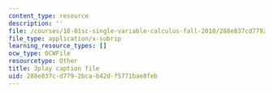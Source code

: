 ```yaml
---
content_type: resource
description: ''
file: /courses/18-01sc-single-variable-calculus-fall-2010/288e837cd7792bcab42df5771bae8feb_Wj0oH3ehk18.srt
file_type: application/x-subrip
learning_resource_types: []
ocw_type: OCWFile
resourcetype: Other
title: 3play caption file
uid: 288e837c-d779-2bca-b42d-f5771bae8feb
---
```

